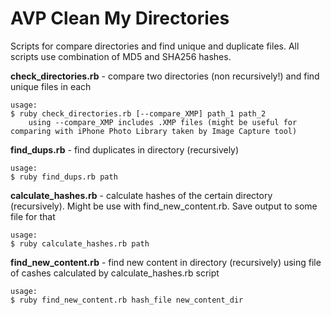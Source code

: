 AVP Clean My Directories
===================

Scripts for compare directories and find unique and duplicate files. All scripts use combination of MD5 and SHA256 hashes.

<b>check_directories.rb</b> - compare two directories (non recursively!) and find unique files in each
```
usage:
$ ruby check_directories.rb [--compare_XMP] path_1 path_2
	using --compare_XMP includes .XMP files (might be useful for comparing with iPhone Photo Library taken by Image Capture tool)
```

<b>find_dups.rb</b> - find duplicates in directory (recursively)
```
usage:
$ ruby find_dups.rb path
```

<b>calculate_hashes.rb</b> - calculate hashes of the certain directory (recursively). Might be use with find_new_content.rb. Save output to some file for that
```
usage:
$ ruby calculate_hashes.rb path
```

<b>find_new_content.rb</b> - find new content in directory (recursively) using file of cashes calculated by calculate_hashes.rb script
```
usage: 
$ ruby find_new_content.rb hash_file new_content_dir
```
